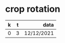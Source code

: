 # crop rotation

| k        | t           | data  |
| ------------- |:-------------:| -----:|
| 0      | 3 | 12/12/2021 |
